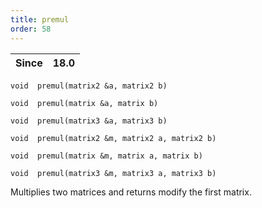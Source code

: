 ```yaml
---
title: premul
order: 58
---
```

| Since | 18.0 |
| --- | --- |

`void  premul(matrix2 &a, matrix2 b)`

`void  premul(matrix &a, matrix b)`

`void  premul(matrix3 &a, matrix3 b)`

`void  premul(matrix2 &m, matrix2 a, matrix2 b)`

`void  premul(matrix &m, matrix a, matrix b)`

`void  premul(matrix3 &m, matrix3 a, matrix3 b)`

Multiplies two matrices and returns modify the first matrix.
